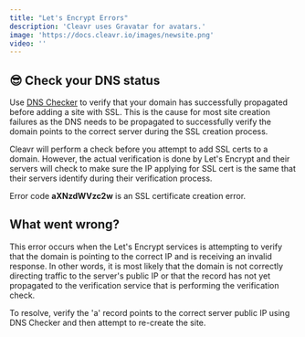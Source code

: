 ```yaml
---
title: "Let's Encrypt Errors"
description: 'Cleavr uses Gravatar for avatars.'
image: 'https://docs.cleavr.io/images/newsite.png'
video: ''
---
```

## 😎 Check your DNS status 
Use [DNS Checker](https://dnschecker.org/) to verify that your domain has successfully propagated before adding a site with SSL. 
This is the cause for most site creation failures as the DNS needs to be propagated to successfully verify the domain points 
to the correct server during the SSL creation process. 

Cleavr will perform a check before you attempt to add SSL certs to a domain. However, the actual verification is done by 
Let's Encrypt and their servers will check to make sure the IP applying for SSL cert is the same that their servers identify during their
verification process. 

Error code **aXNzdWVzc2w** is an SSL certificate creation error. 

## What went wrong? 
This error occurs when the Let's Encrypt services is attempting to verify that the domain is pointing to the correct IP 
and is receiving an invalid response. In other words, it is most likely that the domain is not correctly directing traffic 
to the server's public IP or that the record has not yet propagated to the verification service that is performing the verification check. 

To resolve, verify the 'a' record points to the correct server public IP using DNS Checker and then attempt to re-create the site. 
